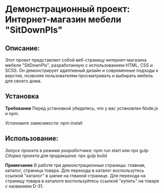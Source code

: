 # Демонстрационный проект: Интернет-магазин мебели "SitDownPls"
## Описание:
Этот проект представляет собой веб-страницу интернет-магазина мебели "SitDownPls", разработанную с использованием HTML, CSS и SCSS. Он демонстрирует адаптивный дизайн и современные подходы к верстке, позволяя пользователям просматривать и выбирать мебель для своего дома.

## Установка
**Требования**
Перед установкой убедитесь, что у вас установлен Node.js и npm.

*Установите зависимости:*
npm install

## Использование:
*Запуск проекта в режиме разработчика:* npm run start или npx gulp
*Сборка проекта для продакшена:* npx gulp build

**Примечание**
В работе три демонстрационные страницы: главная, каталог, страница товара.
Для перехода в каталог воспользутесь ссылкой "каталог" в шапке на глваной странице.
Для перехода на страницу товара в каталоге воспользуйтесь ссылкой "купить" на товаре с названием D-31.
